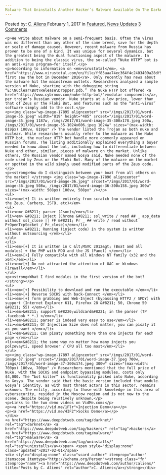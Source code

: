 ```yaml
---
Malware That Uninstalls Another Hacker’s Malware Available On The Darknet
---
```

<article class="post-listing post-17888 post type-post status-publish format-standard has-post-thumbnail hentry  tag-darknet tag-hackers tag-malware tag-uninstalls">
    <div class="post-inner">
        <span>Posted by: <a href="https://www.deepdotweb.com/author/caliens/" title="">C. Aliens </a></span>
    <span>February 1, 2017</span>
    <span>in <a href="https://www.deepdotweb.com/category/deepdot-news/" rel="category tag">Featured</a>, <a href="https://www.deepdotweb.com/category/news-updates/" rel="category tag">News Updates</a></span>
    <span><a href="https://www.deepdotweb.com/2017/02/01/malware-uninstalls-another-hackers-malware-available-darknet/#comments">3 Comments</a></span>
    </p>
    <div class="clear"></div>
    
    <p>We write about malware on a semi-frequent basis. Often the virus was no different than any other of the same breed, save for the depth or scale of damage caused. However, recent malware from Russia has proven to be one of a kind. It was unique for several dynamics, but the greatest being the dual functioning aspect of the malware. In addition to being the classic virus, the so-called “Nuke HTTP” bot is an anti-virus program—for itself.</p>
    <p>According to information on <em>virustotal</em>, <a href="https://www.virustotal.com/en/file/ff83aaa74ec364f4c2403409a28df93ef97e8a61ba79fdb1c94d7081f48e794e/analysis/">researchers first saw the bot in December 2016</a>. Only recently has news about the malware hit the mainstream outlets. Researchers analyzed a sample version of Nuke, starting with the debugging string “E:\Nuclear\Bot\Release\Dropper.pdb.” The Nuke HTTP bot offered <a href="https://www.cybrnow.com/nuke-http-bot/">modular components</a>, per trojan’s Russian vendor. Nuke starts at a low price, lower than that of Zeus or the Floki Bot, and features such as the “anti-virus” software simply add to the cost.</p>
    <p><img class="wp-image-17895 aligncenter" src="/imgs/2017/01/word-image-35.jpeg" width="819" height="485" srcset="/imgs/2017/01/word-image-35.jpeg 1187w, /imgs/2017/01/word-image-35-300x178.jpeg 300w, /imgs/2017/01/word-image-35-1024x606.jpeg 1024w" sizes="(max-width: 819px) 100vw, 819px" /> The vendor listed the Trojan as both nuke and nuclear. While researchers usually refer to the malware as the Nuke HTTP bot, the nuclear HTTP bot handle more commonly appeared on Russian forums. The listing additionally explained everything a buyer needed to know about the bot, including how to differentiate between Nuke and other, similar, pieces of malware on the market. Unlike others, the Russian vendor named Gosya said, Nuke needed none of the code used by Zeus or the Floki Bot. Many of the malware on the market or spotted in the wild simply used modified parts of the Zeus code.</p>
    <p><strong>How do I distinguish between your boat from all others on the market? </strong> <img class="wp-image-17896 aligncenter" src="/imgs/2017/01/word-image-36.jpeg" srcset="/imgs/2017/01/word-image-36.jpeg 508w, /imgs/2017/01/word-image-36-300x158.jpeg 300w" sizes="(max-width: 508px) 100vw, 508px" /></p>
    <ul>
    <li><em>[+] It is written entirely from scratch (no connection with the Zeus, Carberp, ISFB, etc)</em>
    <ul>
    <li><em> &#8211; parser (Json)</em></li>
    <li><em> &#8211; Inject (Chrome &#8211; ssl_write / read ## _ app_data without ssl_close || FF &#8211; Pr _ ## write / read without PrOpenTcpSocket / Pr_close)</em></li>
    <li><em> &#8211; Running (inject code) in the system is written without outsourcing </em></li>
    </ul>
    </li>
    <li><em>[+] It is written in C &lt;MSVC 2012&gt; (Boat and all modules) + the PHP with PDO and the JS (Panel) </em></li>
    <li><em>[+] Fully compatible with all Windows NT family (x32 and the x64)</em></li>
    <li><em>[+] Do not attracted the attention of UAC or Windows Firewall</em></li>
    </ul>
    <p><strong>What I find modules in the first version of the bot?</strong></p>
    <ul>
    <li><em>[+] Possibility to download and run the executable </em></li>
    <li><em>[+] Reverse SOCKS with back-Connect </em></li>
    <li><em>[+] form grabbing and Web-Inject (bypassing HTTP2 / SPDY) with support (Internet Explorer 611, Firefox 28 &#8211; 50, Chrome 50 &#8211; 55) </em></li>
    <li><em>&#8211; support &#8220;wildcard&#8221; in the parser (TP .facebook * *.) </em></li>
    <li><em>&#8211; parser is indeed very easy to use</em></li>
    <li><em>&#8211; Of Injection Size does not matter, you can pisaty it as you want </em></li>
    <li><em>&#8211; Can pisaty something more than one injects for each page </em></li>
    <li><em>&#8211; the same way no matter how many injects you polzevayti, speed browser / CPU all too most</em></li>
    </ul>
    <p><img class="wp-image-17897 aligncenter" src="/imgs/2017/01/word-image-37.jpeg" srcset="/imgs/2017/01/word-image-37.jpeg 700w, /imgs/2017/01/word-image-37-300x174.jpeg 300w" sizes="(max-width: 700px) 100vw, 700px" /> Researchers mentioned that the full price of Nuke, with the SOCKS and endpoint bypassing modules, costs only $4,000. The “bot killer” is functionality packed into Nuke, according to Gosya. The vendor said that the basic version included that module. Gosya’s identity, as with most threat actors in this sector, remains unknown. The entity, according to those with knowledge in this area of cybersecurity, resided in the Moscow region and is not new to the scene, despite being relatively unknown.</p>
    <p>Links to the two demo videos on VidMe.com:</p>
    <p><a href="https://vid.me/1Flr">Injection Demo</a></p>
    <p><a href="https://vid.me/4IF2">Socks Demo</a></p>
    </div>
    <a href="https://www.deepdotweb.com/tag/darknet/" rel="tag">darknet</a> <a href="https://www.deepdotweb.com/tag/hackers/" rel="tag">hackers</a> <a href="https://www.deepdotweb.com/tag/malware/" rel="tag">malware</a> <a href="https://www.deepdotweb.com/tag/uninstalls/" rel="tag">uninstalls</a></span> <span style="display:none" class="updated">2017-02-01</span>
    <div style="display:none" class="vcard author" itemprop="author" itemscope itemtype="http://schema.org/Person"><strong class="fn" itemprop="name"><a href="https://www.deepdotweb.com/author/caliens/" title="Posts by C. Aliens" rel="author">C. Aliens</a></strong></div>
    
